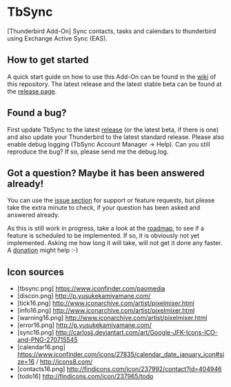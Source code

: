 # TbSync
[Thunderbird Add-On] Sync contacts, tasks and calendars to thunderbird using Exchange Active Sync (EAS). 

## How to get started

A quick start guide on how to use this Add-On can be found in the [wiki](https://github.com/jobisoft/TbSync/wiki/How-to-get-started) of this repository. The latest release and the latest stable beta can be found at the [release page](https://github.com/jobisoft/TbSync/releases).

## Found a bug?

First update TbSync to the latest [release](https://github.com/jobisoft/TbSync/releases) (or the latest beta, if there is one) and also update your Thunderbird to the latest standard release. Please also enable debug logging (TbSync Account Manager -> Help). Can you still reproduce the bug? If so, please send me the debug.log.

## Got a question? Maybe it has been answered already!

You can use the [issue section](https://github.com/jobisoft/TbSync/issues?q=is%3Aissue) for support or feature requests, but please take the extra minute to check, if your question has been asked and answered already.

As this is still work in progress, take a look at the [roadmap](https://github.com/jobisoft/TbSync/wiki/Roadmap), to see if a feature is scheduled to be implemented. If so, it is obviously not yet implemented. Asking me how long it will take, will not get it done any faster. A [donation](https://www.paypal.me/johnbieling) might help :-)

## Icon sources

* [tbsync.png] https://www.iconfinder.com/paomedia 
* [discon.png] http://p.yusukekamiyamane.com/
* [tick16.png] http://www.iconarchive.com/artist/pixelmixer.html
* [info16.png] http://www.iconarchive.com/artist/pixelmixer.html
* [warning16.png] http://www.iconarchive.com/artist/pixelmixer.html
* [error16.png] http://p.yusukekamiyamane.com/
* [sync16.png] http://carlosjj.deviantart.com/art/Google-JFK-Icons-ICO-and-PNG-270715545
* [calendar16.png] https://www.iconfinder.com/icons/27835/calendar_date_january_icon#size=16 / http://icons8.com/
* [contacts16.png] http://findicons.com/icon/237992/contact?id=404946
* [todo16] http://findicons.com/icon/237965/todo
